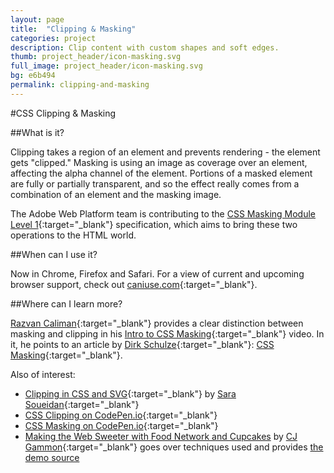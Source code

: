 ```yaml
---
layout: page
title:  "Clipping & Masking"
categories: project
description: Clip content with custom shapes and soft edges.
thumb: project_header/icon-masking.svg
full_image: project_header/icon-masking.svg
bg: e6b494
permalink: clipping-and-masking
---
```

#CSS Clipping & Masking

##What is it?

Clipping takes a region of an element and prevents rendering - the element gets "clipped." Masking is using an image as coverage over an element, affecting the alpha channel of the element. Portions of a masked element are fully or partially transparent, and so the effect really comes from a combination of an element and the masking image.

The Adobe Web Platform team is contributing to the [CSS Masking Module Level 1](http://dev.w3.org/fxtf/css-masking-1/){:target="_blank"} specification, which aims to bring these two operations to the HTML world.

##When can I use it?

Now in Chrome, Firefox and Safari. For a view of current and upcoming browser support, check out [caniuse.com](http://caniuse.com/#search=mask){:target="_blank"}.

##Where can I learn more?

[Razvan Caliman](http://razvancaliman.com/){:target="_blank"} provides a clear distinction between masking and clipping in his [Intro to CSS Masking](https://www.youtube.com/watch?v=vV3h5OetmSI){:target="_blank"} video. In it, he points to an article by [Dirk Schulze](https://twitter.com/dirkschulze){:target="_blank"}: [CSS Masking](http://www.html5rocks.com/en/tutorials/masking/adobe/){:target="_blank"}.

Also of interest:

  * [Clipping in CSS and SVG](http://sarasoueidan.com/blog/css-svg-clipping/){:target="_blank"} by [Sara Soueidan](http://sarasoueidan.com/){:target="_blank"}
  * [CSS Clipping on CodePen.io](http://codepen.io/search?q=css+clipping&limit=all&order=popularity&depth=everything){:target="_blank"}
  * [CSS Masking on CodePen.io](http://codepen.io/search?q=css+masking&limit=all&order=popularity&depth=everything){:target="_blank"}
  * [Making the Web Sweeter with Food Network and Cupcakes](http://blogs.adobe.com/webplatform/2014/01/16/making-the-web-sweeter/) by [CJ Gammon](https://twitter.com/cjgammon){:target="_blank"} goes over techniques used and provides [the demo source](https://github.com/adobe-webplatform/Demo-for-Food-Network-Cupcakes)